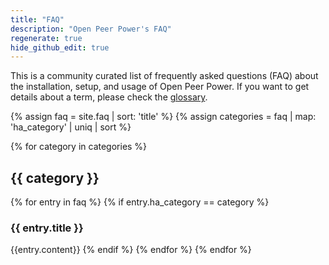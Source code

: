 ```yaml
---
title: "FAQ"
description: "Open Peer Power's FAQ"
regenerate: true
hide_github_edit: true
---
```


This is a community curated list of frequently asked questions (FAQ) about the installation, setup, and usage of Open Peer Power. If you want to get details about a term, please check the [glossary](/docs/glossary/).

{% assign faq = site.faq | sort: 'title' %}
{% assign categories = faq | map: 'ha_category' | uniq | sort %}

{% for category in categories %}

## {{ category }}

  {% for entry in faq %}
    {% if entry.ha_category == category %}

### {{ entry.title }}

{{entry.content}}
    {% endif %}
  {% endfor %}
{% endfor %}

